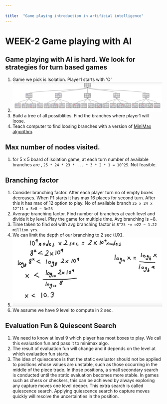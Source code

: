 ```yaml
---

title:  "Game playing introduction in artificial intelligence"
---
```



# WEEK-2 Game playing with AI

## Game playing with AI is hard. We look for strategies for turn based games

1. Game we pick is Isolation. Player1 starts with 'O'
1. ![isolation-game](/assets/aind-1/images/isolation.jpeg?raw=true)
1. Build a tree of all possiblities. Find the branches where player1 will loose. 
1. Teach computer to find loosing branches with a version of [MiniMax algorithm](https://classroom.udacity.com/nanodegrees/nd889/parts/6be67fd1-9725-4d14-b36e-ae2b5b20804c/modules/f719d723-7ee0-472c-80c1-663f02de94f3/lessons/9b1a742a-fa2d-4940-922c-ed426b44f81b/concepts/49461227440923).

## Max number of nodes visited.

1. for 5 x 5 board of isolation game, at each turn number of available branches are , `25 * 24 * 23 * ... * 3 * 2 * 1 = 10^25`. Not feasible.

## Branching factor
1. Consider branching factor. After each player turn no of empty boxes decreases. When P1 starts it has max 16 places for second turn. After this it has max of 12 option to play. No of available branch `25 x 24 x 12^11 x 5e8 ~ 3e23`
1. Average branching factor. Find number of branches at each level and divide it by level. Play the game for multiple time. Avg branching is ~8.
1. Time taken to find sol with avg branching factor is `8^25 ~= e22 ~ 1.22 million yrs`.
1. We can limit the depth of our branching to 2 sec (UX). 
1. ![isolation-game](/assets/aind-1/images/depth.jpeg?raw=true)
1. We assume we have 9 level to compute in 2 sec.

## Evaluation Fun & Quiescent Search
1. We need to know at level 9 which player has most boxes to play. We call this evaluation fun and pass it to minimax algo.
1. The result of evaluation fun will change and it depends on the level at which evaluation fun starts. 
1. The idea of quiescence is that the static evaluator should not be applied to positions whose values are unstable, such as those occurring in the middle of the piece trade. In those positions, a small secondary search is conducted until the static evaluation becomes more stable. In games such as chess or checkers, this can be achieved by always exploring any capture moves one level deeper. This extra search is called quiescence search. Applying quiescence search to capture moves quickly will resolve the uncertainties in the position.

